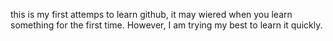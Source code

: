 this is my first attemps to learn github, it may wiered when you learn something for the first time.
However, I am trying my best to learn it quickly.
